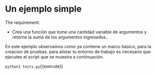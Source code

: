 Un ejemplo simple
================

The requirement:

  * Crea una función que tome una cantidad variable de argumentos
     y retorne la suma de los argumentos ingresados..

En este ejemplo observamos como ya contiene un marco básico, para la creacion de pruebas. 
para alistar tu entorno de trabajo es necesario que ejecutes el script que se muestra a continuación.

`python3 tests.py`{{execute}}
